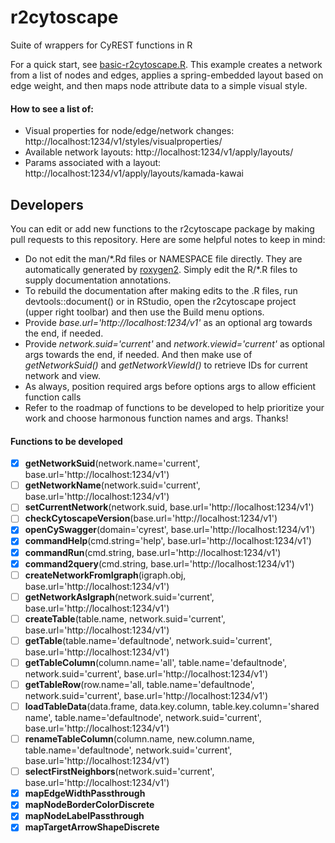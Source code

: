 # r2cytoscape 
Suite of wrappers for CyREST functions in R

For a quick start, see [basic-r2cytoscape.R](../basic-r2cytoscape.R). This example creates a network from a list of nodes and edges, applies a spring-embedded layout based on edge weight, and then maps node attribute data to a simple visual style.

#### How to see a list of:
* Visual properties for node/edge/network changes: http://localhost:1234/v1/styles/visualproperties/
* Available network layouts: http://localhost:1234/v1/apply/layouts/
* Params associated with a layout: http://localhost:1234/v1/apply/layouts/kamada-kawai


## Developers
You can edit or add new functions to the r2cytoscape package by making pull requests to this repository. Here are some helpful notes to keep in mind:
* Do not edit the man/\*.Rd files or NAMESPACE file directly. They are automatically generated by [roxygen2](https://cran.r-project.org/web/packages/roxygen2/vignettes/roxygen2.html). Simply edit the R/\*.R files to supply documentation annotations.
* To rebuild the documentation after making edits to the .R files, run devtools::document() or in RStudio, open the r2cytoscape project (upper right toolbar) and then use the Build menu options.
* Provide *base.url='http://<span></span>localhost:1234/v1'* as an optional arg towards the end, if needed.
* Provide *network.suid='current'* and *network.viewid='current'* as optional args towards the end, if needed. And then make use of *getNetworkSuid()* and *getNetworkViewId()* to retrieve IDs for current network and view.
* As always, position required args before options args to allow efficient function calls
* Refer to the roadmap of functions to be developed to help prioritize your work and choose harmonous function names and args. Thanks!

#### Functions to be developed
- [X] **getNetworkSuid**(network.name='current', base.url='http://<span></span>localhost:1234/v1')
- [ ] **getNetworkName**(network.suid='current', base.url='http://<span></span>localhost:1234/v1')
- [ ] **setCurrentNetwork**(network.suid, base.url='http://<span></span>localhost:1234/v1')
- [ ] **checkCytoscapeVersion**(base.url='http://<span></span>localhost:1234/v1')
- [X] **openCySwagger**(domain='cyrest', base.url='http://<span></span>localhost:1234/v1')
- [X] **commandHelp**(cmd.string='help', base.url='http://<span></span>localhost:1234/v1')
- [X] **commandRun**(cmd.string, base.url='http://<span></span>localhost:1234/v1')
- [X] **command2query**(cmd.string, base.url='http://<span></span>localhost:1234/v1')
- [ ] **createNetworkFromIgraph**(igraph.obj, base.url='http://<span></span>localhost:1234/v1')
- [ ] **getNetworkAsIgraph**(network.suid='current', base.url='http://<span></span>localhost:1234/v1')
- [ ] **createTable**(table.name, network.suid='current', base.url='http://<span></span>localhost:1234/v1')
- [ ] **getTable**(table.name='defaultnode', network.suid='current', base.url='http://<span></span>localhost:1234/v1')
- [ ] **getTableColumn**(column.name='all', table.name='defaultnode', network.suid='current', base.url='http://<span></span>localhost:1234/v1')
- [ ] **getTableRow**(row.name='all, table.name='defaultnode', network.suid='current', base.url='http://<span></span>localhost:1234/v1')
- [ ] **loadTableData**(data.frame, data.key.column, table.key.column='shared name', table.name='defaultnode', network.suid='current', base.url='http://<span></span>localhost:1234/v1')
- [ ] **renameTableColumn**(column.name, new.column.name, table.name='defaultnode', network.suid='current', base.url='http://<span></span>localhost:1234/v1')
- [ ] **selectFirstNeighbors**(network.suid='current', base.url='http://<span></span>localhost:1234/v1')
- [X] **mapEdgeWidthPassthrough**
- [X] **mapNodeBorderColorDiscrete**
- [X] **mapNodeLabelPassthrough**
- [X] **mapTargetArrowShapeDiscrete**
